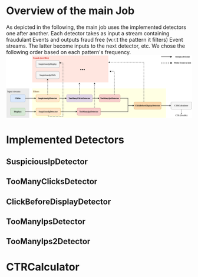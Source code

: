 # Overview of the main Job
As depicted in the following, the main job uses the implemented detectors one after another. Each detector takes as input a stream containing fraudulant Events and outputs fraud free (w.r.t the pattern it filters) Event streams. The latter become inputs to the next detector, etc.
We chose the following order based on each pattern's frequency.
![Main job overview](https://github.com/IsraMekki/ClickFraudDetection/blob/master/test_results/CFD.png?raw=true)

# Implemented Detectors
## SuspiciousIpDetector
## TooManyClicksDetector
## ClickBeforeDisplayDetector
## TooManyIpsDetector
## TooManyIps2Detector

# CTRCalculator
